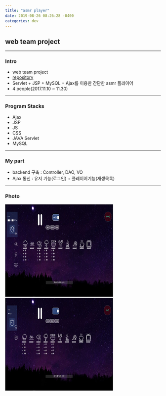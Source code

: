 ```yaml
---
title: "asmr player"
date: 2019-08-26 08:26:28 -0400
categories: dev
---
```

## web team project

---

### Intro
- web team project
- [repository]
- Servlet + JSP + MySQL + Ajax를 이용한 간단한 asmr 플레이어
- 4 people(2017.11.10 ~ 11.30)

---

### Program Stacks
- Ajax
- JSP
- JS
- CSS
- JAVA Servlet
- MySQL

---

### My part
- backend 구축 : Controller, DAO, VO
- Ajax 통신 : 유저 기능(로그인) + 플레이어기능(재생목록)

---

### Photo
<img src="/assets/images/1.jpg" alt="drawing" width="350" height="300"/>
<img src="/assets/images/2.jpg" alt="drawing" width="350" height="300"/>

[repository]: https://github.com/blackjayH/asmr-player/
